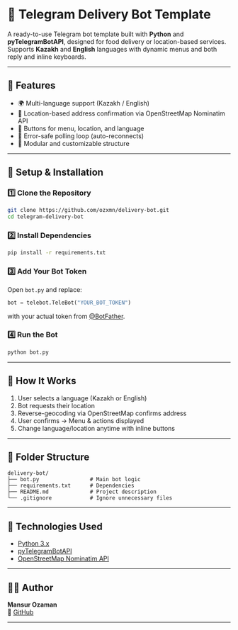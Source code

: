 # 🛵 Telegram Delivery Bot Template

A ready-to-use Telegram bot template built with **Python** and **pyTelegramBotAPI**, designed for food delivery or location-based services.  
Supports **Kazakh** and **English** languages with dynamic menus and both reply and inline keyboards.

---

## 🚀 Features

- 🌍 Multi-language support (Kazakh / English)  
- 📍 Location-based address confirmation via OpenStreetMap Nominatim API 
- 🧭 Buttons for menu, location, and language  
- 🔄 Error-safe polling loop (auto-reconnects)  
- 🧱 Modular and customizable structure  

---

## 🧩 Setup & Installation

### 1️⃣ Clone the Repository
```bash
git clone https://github.com/ozxmn/delivery-bot.git
cd telegram-delivery-bot
```

### 2️⃣ Install Dependencies
```bash
pip install -r requirements.txt
```

### 3️⃣ Add Your Bot Token
Open `bot.py` and replace:
```python
bot = telebot.TeleBot("YOUR_BOT_TOKEN")
```
with your actual token from [@BotFather](https://t.me/BotFather).

### 4️⃣ Run the Bot
```bash
python bot.py
```

---

## 🧠 How It Works

1. User selects a language (Kazakh or English)  
2. Bot requests their location  
3. Reverse-geocoding via OpenStreetMap confirms address  
4. User confirms → Menu & actions displayed  
5. Change language/location anytime with inline buttons  

---

## 🧱 Folder Structure

```
delivery-bot/
├── bot.py                # Main bot logic
├── requirements.txt      # Dependencies
├── README.md             # Project description
└── .gitignore            # Ignore unnecessary files
```

---

## 🧰 Technologies Used

- [Python 3.x](https://www.python.org/)
- [pyTelegramBotAPI](https://github.com/eternnoir/pyTelegramBotAPI)
- [OpenStreetMap Nominatim API](https://nominatim.openstreetmap.org/)

---

## 🧑‍💻 Author

**Mansur Ozaman**  
🐙 [GitHub](https://github.com/ozxmn)


---


